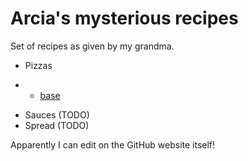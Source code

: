 # Arcia's mysterious recipes 

Set of recipes as given by my grandma.

* Pizzas
+   - [base](./Pizzas/base.md)
* Sauces (TODO)
* Spread (TODO)

Apparently I can edit on the GitHub website itself!
